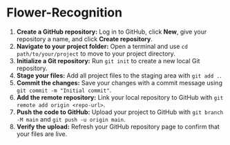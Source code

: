 # Flower-Recognition
1. **Create a GitHub repository:** Log in to GitHub, click **New**, give your repository a name, and click **Create repository**.  
2. **Navigate to your project folder:** Open a terminal and use `cd path/to/your/project` to move to your project directory.  
3. **Initialize a Git repository:** Run `git init` to create a new local Git repository.  
4. **Stage your files:** Add all project files to the staging area with `git add .`.  
5. **Commit the changes:** Save your changes with a commit message using `git commit -m "Initial commit"`.  
6. **Add the remote repository:** Link your local repository to GitHub with `git remote add origin <repo-url>`.  
7. **Push the code to GitHub:** Upload your project to GitHub with `git branch -M main` and `git push -u origin main`.  
8. **Verify the upload:** Refresh your GitHub repository page to confirm that your files are live.  
